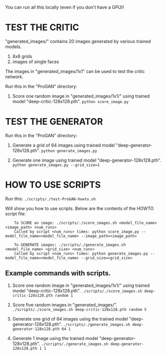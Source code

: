 You can run all this locally (even if you don't have a GPU)!

# TEST THE CRITIC
"generated_images/" contains 20 images generated by various trained models.
1) 8x8 grids
2) images of single faces

The images in "generated_images/1x1" can be used to test the critic network.

Run this in the "ProGAN" directory:
1) Score one random image in "generated_images/1x1/" using trained model "deep-critic-128x128.pth".
    `python score_image.py`


# TEST THE GENERATOR
Run this in the "ProGAN" directory:
1) Generate a grid of 64 images using trained model "deep-generator-128x128.pth".
    `python generate_images.py`

2) Generate one image using trained model "deep-generator-128x128.pth".
    `python generate_images.py --grid_size=1`


# HOW TO USE SCRIPTS
Run this:
    `./scripts/./test-ProGAN-howto.sh`

Will show you how to use scripts. Below are the contents of the HOWTO script file:
    
        To SCORE an image: ./scripts/./score_images.sh <model_file_name> <image_path> <num_runs>
        Called by script <num_runs> times: python score_image.py --model_file_name=<model_file_name> --image_path=<image_path>

        To GENERATE images: ./scripts/./generate_images.sh <model_file_name> <grid_size> <num_runs>
        Called by script <num_runs> times: python generate_images.py --model_file_name=<model_file_name> --grid_size=<grid_size>

## Example commands with scripts.
1) Score one random image in "generated_images/1x1/" using trained model "deep-critic-128x128.pth".
    `./scripts/./score_images.sh deep-critic-128x128.pth random 1`

2) Score five random images in "generated_images/".
    `./scripts/./score_images.sh deep-critic-128x128.pth random 5`

3) Generate one grid of 64 images using the trained model "deep-generator-128x128.pth".
    `./scripts/./generate_images.sh deep-generator-128x128.pth 64 1`

3) Generate 1 image using the trained model "deep-generator-128x128.pth".
    `./scripts/./generate_images.sh deep-generator-128x128.pth 1 1`
